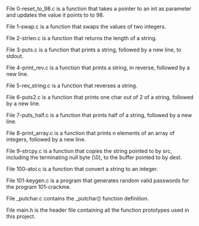  File 0-reset_to_98.c is a function that takes a pointer to an int as parameter and updates the value it points to to 98.



File 1-swap.c is a function that swaps the values of two integers.



File 2-strlen.c is a function that returns the length of a string.



File 3-puts.c is a function that prints a string, followed by a new line, to stdout.



File 4-print_rev.c is a function that prints a string, in reverse, followed by a new line.



File 5-rev_string.c is a function that reverses a string.



File 6-puts2.c is a function that prints one char out of 2 of a string, followed by a new line.



File 7-puts_half.c is a function that prints half of a string, followed by a new line.



File 8-print_array.c is a function that prints n elements of an array of integers, followed by a new line.



File 9-strcpy.c is a function that copies the string pointed to by src, including the terminating null byte (\0), to the buffer pointed to by dest.



File 100-atoi.c is a function that convert a string to an integer.



File 101-keygen.c is a program that generates random valid passwords for the program 101-crackme.



File _putchar.c contains the _putchar() function definition.



File main.h is the header file containing all the function prototypes used in this project.
